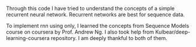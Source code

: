 Through this code I have tried to understand the concepts of a simple recurrent neural network. 
Recurrent networks are best for sequence data.

To implement rnn using only, I learned the concepts from Sequence Models course on coursera by Prof. Andrew Ng. I also took help from Kulbear/deep-learning-coursera repository.
I am deeply thankful to both of them.

